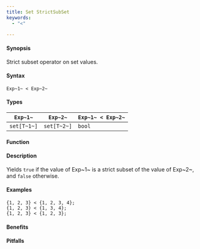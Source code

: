 ```yaml
---
title: Set StrictSubSet
keywords:
  - "<"

---
```


#### Synopsis

Strict subset operator on set values.

#### Syntax

`Exp~1~ < Exp~2~`

#### Types


| `Exp~1~`    |  `Exp~2~`    | `Exp~1~ < Exp~2~`  |
| --- | --- | --- |
| `set[T~1~]` |  `set[T~2~]` | `bool`               |


#### Function

#### Description

Yields `true` if the value of Exp~1~ is a strict subset of the value of Exp~2~,  and `false` otherwise.

#### Examples

```rascal-shell
{1, 2, 3} < {1, 2, 3, 4};
{1, 2, 3} < {1, 3, 4};
{1, 2, 3} < {1, 2, 3};
```

#### Benefits

#### Pitfalls

